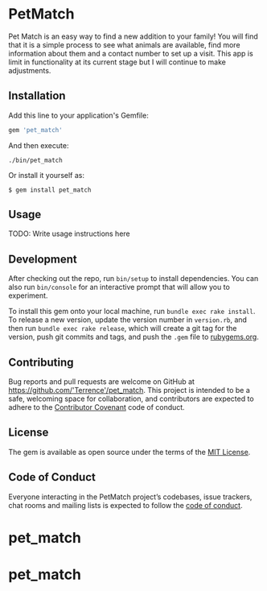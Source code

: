 # PetMatch

Pet Match is an easy way to find a new addition to your family! You will find that it is a simple process to see what animals are available, find more information about them and a contact number to set up a visit. This app is limit in functionality at its current stage but I will continue to make adjustments. 



## Installation

Add this line to your application's Gemfile:

```ruby
gem 'pet_match'
```

And then execute:

    ./bin/pet_match

Or install it yourself as:

    $ gem install pet_match

## Usage

TODO: Write usage instructions here

## Development

After checking out the repo, run `bin/setup` to install dependencies. You can also run `bin/console` for an interactive prompt that will allow you to experiment.

To install this gem onto your local machine, run `bundle exec rake install`. To release a new version, update the version number in `version.rb`, and then run `bundle exec rake release`, which will create a git tag for the version, push git commits and tags, and push the `.gem` file to [rubygems.org](https://rubygems.org).

## Contributing

Bug reports and pull requests are welcome on GitHub at https://github.com/'Terrence'/pet_match. This project is intended to be a safe, welcoming space for collaboration, and contributors are expected to adhere to the [Contributor Covenant](http://contributor-covenant.org) code of conduct.

## License

The gem is available as open source under the terms of the [MIT License](https://opensource.org/licenses/MIT).

## Code of Conduct

Everyone interacting in the PetMatch project’s codebases, issue trackers, chat rooms and mailing lists is expected to follow the [code of conduct](https://github.com/'Terrence'/pet_match/blob/master/CODE_OF_CONDUCT.md).
# pet_match
# pet_match
